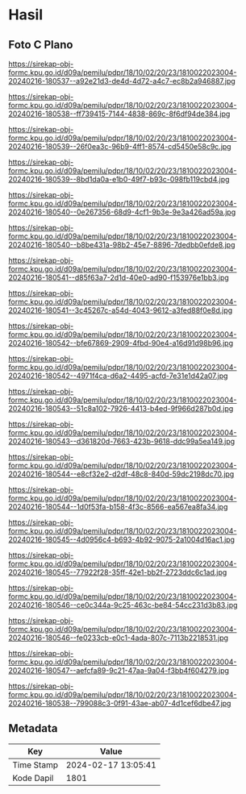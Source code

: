 # Hasil

## Foto C Plano

https://sirekap-obj-formc.kpu.go.id/d09a/pemilu/pdpr/18/10/02/20/23/1810022023004-20240216-180537--a92e21d3-de4d-4d72-a4c7-ec8b2a946887.jpg

https://sirekap-obj-formc.kpu.go.id/d09a/pemilu/pdpr/18/10/02/20/23/1810022023004-20240216-180538--ff739415-7144-4838-869c-8f6df94de384.jpg

https://sirekap-obj-formc.kpu.go.id/d09a/pemilu/pdpr/18/10/02/20/23/1810022023004-20240216-180539--26f0ea3c-96b9-4ff1-8574-cd5450e58c9c.jpg

https://sirekap-obj-formc.kpu.go.id/d09a/pemilu/pdpr/18/10/02/20/23/1810022023004-20240216-180539--8bd1da0a-e1b0-49f7-b93c-098fb119cbd4.jpg

https://sirekap-obj-formc.kpu.go.id/d09a/pemilu/pdpr/18/10/02/20/23/1810022023004-20240216-180540--0e267356-68d9-4cf1-9b3e-9e3a426ad59a.jpg

https://sirekap-obj-formc.kpu.go.id/d09a/pemilu/pdpr/18/10/02/20/23/1810022023004-20240216-180540--b8be431a-98b2-45e7-8896-7dedbb0efde8.jpg

https://sirekap-obj-formc.kpu.go.id/d09a/pemilu/pdpr/18/10/02/20/23/1810022023004-20240216-180541--d85f63a7-2d1d-40e0-ad90-f153976e1bb3.jpg

https://sirekap-obj-formc.kpu.go.id/d09a/pemilu/pdpr/18/10/02/20/23/1810022023004-20240216-180541--3c45267c-a54d-4043-9612-a3fed88f0e8d.jpg

https://sirekap-obj-formc.kpu.go.id/d09a/pemilu/pdpr/18/10/02/20/23/1810022023004-20240216-180542--bfe67869-2909-4fbd-90e4-a16d91d98b96.jpg

https://sirekap-obj-formc.kpu.go.id/d09a/pemilu/pdpr/18/10/02/20/23/1810022023004-20240216-180542--4971f4ca-d6a2-4495-acfd-7e31e1d42a07.jpg

https://sirekap-obj-formc.kpu.go.id/d09a/pemilu/pdpr/18/10/02/20/23/1810022023004-20240216-180543--51c8a102-7926-4413-b4ed-9f966d287b0d.jpg

https://sirekap-obj-formc.kpu.go.id/d09a/pemilu/pdpr/18/10/02/20/23/1810022023004-20240216-180543--d361820d-7663-423b-9618-ddc99a5ea149.jpg

https://sirekap-obj-formc.kpu.go.id/d09a/pemilu/pdpr/18/10/02/20/23/1810022023004-20240216-180544--e8cf32e2-d2df-48c8-840d-59dc2198dc70.jpg

https://sirekap-obj-formc.kpu.go.id/d09a/pemilu/pdpr/18/10/02/20/23/1810022023004-20240216-180544--1d0f53fa-b158-4f3c-8566-ea567ea8fa34.jpg

https://sirekap-obj-formc.kpu.go.id/d09a/pemilu/pdpr/18/10/02/20/23/1810022023004-20240216-180545--4d0956c4-b693-4b92-9075-2a1004d16ac1.jpg

https://sirekap-obj-formc.kpu.go.id/d09a/pemilu/pdpr/18/10/02/20/23/1810022023004-20240216-180545--77922f28-35ff-42e1-bb2f-2723ddc6c1ad.jpg

https://sirekap-obj-formc.kpu.go.id/d09a/pemilu/pdpr/18/10/02/20/23/1810022023004-20240216-180546--ce0c344a-9c25-463c-be84-54cc231d3b83.jpg

https://sirekap-obj-formc.kpu.go.id/d09a/pemilu/pdpr/18/10/02/20/23/1810022023004-20240216-180546--fe0233cb-e0c1-4ada-807c-7113b2218531.jpg

https://sirekap-obj-formc.kpu.go.id/d09a/pemilu/pdpr/18/10/02/20/23/1810022023004-20240216-180547--aefcfa89-9c21-47aa-9a04-f3bb4f604279.jpg

https://sirekap-obj-formc.kpu.go.id/d09a/pemilu/pdpr/18/10/02/20/23/1810022023004-20240216-180538--799088c3-0f91-43ae-ab07-4d1cef6dbe47.jpg


## Metadata

| Key        | Value               |
| ---------- | ------------------- |
| Time Stamp | 2024-02-17 13:05:41 |
| Kode Dapil | 1801                |



